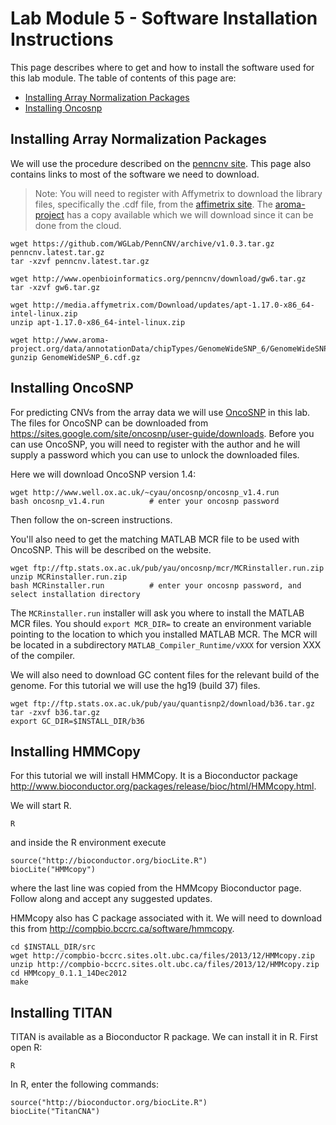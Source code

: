 # Lab Module 5 - Software Installation Instructions

This page describes where to get and how to install the software used for this lab module. The table of contents of this page are:

* [Installing Array Normalization Packages](#installing-array-normalization-packages)
* [Installing Oncosnp](#installing-oncosnp)

## Installing Array Normalization Packages

We will use the procedure described on the [penncnv site](http://www.openbioinformatics.org/penncnv/penncnv_tutorial_affy_gw6.html). This page also contains links to most of the software we need to download.

> Note: You will need to register with Affymetrix to download the library files, specifically the .cdf file, from the [affimetrix site](http://www.affymetrix.com/support/technical/byproduct.affx?product=genomewidesnp_6). The [aroma-project](http://www.aroma-project.org/docs) has a copy available which we will download since it can be done from the cloud.

```{.bash}
wget https://github.com/WGLab/PennCNV/archive/v1.0.3.tar.gz penncnv.latest.tar.gz
tar -xzvf penncnv.latest.tar.gz

wget http://www.openbioinformatics.org/penncnv/download/gw6.tar.gz
tar -xzvf gw6.tar.gz
    
wget http://media.affymetrix.com/Download/updates/apt-1.17.0-x86_64-intel-linux.zip
unzip apt-1.17.0-x86_64-intel-linux.zip
    
wget http://www.aroma-project.org/data/annotationData/chipTypes/GenomeWideSNP_6/GenomeWideSNP_6.cdf.gz
gunzip GenomeWideSNP_6.cdf.gz
```

## Installing OncoSNP

For predicting CNVs from the array data we will use [OncoSNP](https://sites.google.com/site/oncosnp/) in this lab. The files for OncoSNP can be downloaded from <https://sites.google.com/site/oncosnp/user-guide/downloads>. Before you can use OncoSNP, you will need to register with the author and he will supply a password which you can use to unlock the downloaded files.

Here we will download OncoSNP version 1.4:

```{.bash}
wget http://www.well.ox.ac.uk/~cyau/oncosnp/oncosnp_v1.4.run
bash oncosnp_v1.4.run          # enter your oncosnp password
```

Then follow the on-screen instructions. 

You'll also need to get the matching MATLAB MCR file to be used with OncoSNP. This will be described on the website. 

```{.bash}
wget ftp://ftp.stats.ox.ac.uk/pub/yau/oncosnp/mcr/MCRinstaller.run.zip
unzip MCRinstaller.run.zip
bash MCRinstaller.run          # enter your oncosnp password, and select installation directory
```

The `MCRinstaller.run` installer will ask you where to install the MATLAB MCR files. You should `export MCR_DIR=` to create an environment variable pointing to the location to which you installed MATLAB MCR.  The MCR will be located in a subdirectory `MATLAB_Compiler_Runtime/vXXX` for version XXX of the compiler.

We will also need to download GC content files for the relevant build of the genome. For this tutorial we will use the hg19 (build 37) files.

```{.bash}
wget ftp://ftp.stats.ox.ac.uk/pub/yau/quantisnp2/download/b36.tar.gz
tar -zxvf b36.tar.gz
export GC_DIR=$INSTALL_DIR/b36
```

## Installing HMMCopy

For this tutorial we will install HMMCopy. It is a Bioconductor package http://www.bioconductor.org/packages/release/bioc/html/HMMcopy.html.

We will start R.

```{.bash}
R
```

and inside the R environment execute

```
source("http://bioconductor.org/biocLite.R")
biocLite("HMMcopy")
```

where the last line was copied from the HMMcopy Bioconductor page. Follow along and accept any suggested updates.

HMMcopy also has C package associated with it. We will need to download this from <http://compbio.bccrc.ca/software/hmmcopy>.

```{.bash}
cd $INSTALL_DIR/src
wget http://compbio-bccrc.sites.olt.ubc.ca/files/2013/12/HMMcopy.zip
unzip http://compbio-bccrc.sites.olt.ubc.ca/files/2013/12/HMMcopy.zip
cd HMMcopy_0.1.1_14Dec2012
make
```

## Installing TITAN

TITAN is available as a Bioconductor R package. We can install it in R. First open R:

```
R
```

In R, enter the following commands:

```{.bash}
source("http://bioconductor.org/biocLite.R")
biocLite("TitanCNA")
```
